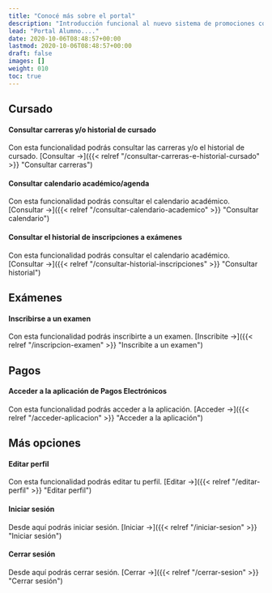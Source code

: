 ```yaml
---
title: "Conocé más sobre el portal"
description: "Introducción funcional al nuevo sistema de promociones comerciales."
lead: "Portal Alumno...."
date: 2020-10-06T08:48:57+00:00
lastmod: 2020-10-06T08:48:57+00:00
draft: false
images: []
weight: 010
toc: true
---
```


## Cursado

#### Consultar carreras y/o historial de cursado

Con esta funcionalidad podrás consultar las carreras y/o el historial de cursado. [Consultar →]({{< relref "/consultar-carreras-e-historial-cursado" >}} "Consultar carreras")

#### Consultar calendario académico/agenda

Con esta funcionalidad podrás consultar el calendario académico. [Consultar →]({{< relref "/consultar-calendario-academico" >}} "Consultar calendario")

#### Consultar el historial de inscripciones a exámenes

Con esta funcionalidad podrás consultar el calendario académico. [Consultar →]({{< relref "/consultar-historial-inscripciones" >}} "Consultar historial")

## Exámenes

#### Inscribirse a un examen

Con esta funcionalidad podrás inscribirte a un examen. [Inscribite →]({{< relref "/inscripcion-examen" >}} "Inscribite a un examen")

## Pagos

#### Acceder a la aplicación de Pagos Electrónicos

Con esta funcionalidad podrás acceder a la aplicación. [Acceder →]({{< relref "/acceder-aplicacion" >}} "Acceder a la aplicación")

## Más opciones

#### Editar perfil 

Con esta funcionalidad podrás editar tu perfil. [Editar →]({{< relref "/editar-perfil" >}} "Editar perfil")

#### Iniciar sesión

Desde aquí podrás iniciar sesión. [Iniciar →]({{< relref "/iniciar-sesion" >}} "Iniciar sesión")

#### Cerrar sesión

Desde aquí podrás cerrar sesión. [Cerrar →]({{< relref "/cerrar-sesion" >}} "Cerrar sesión")
